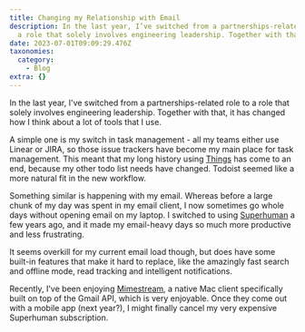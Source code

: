 ```yaml
---
title: Changing my Relationship with Email
description: In the last year, I’ve switched from a partnerships-related role to
  a role that solely involves engineering leadership. Together with that,…
date: 2023-07-01T09:09:29.476Z
taxonomies:
  category:
    - Blog
extra: {}
---
```

In the last year, I've switched from a partnerships-related role to a role that solely involves engineering leadership. Together with that, it has changed how I think about a lot of tools that I use.

A simple one is my switch in task management - all my teams either use Linear or JIRA, so those issue trackers have become my main place for task management. This meant that my long history using [Things](https://culturedcode.com/things/) has come to an end, because my other todo list needs have changed. Todoist seemed like a more natural fit in the new workflow.

Something similar is happening with my email. Whereas before a large chunk of my day was spent in my email client, I now sometimes go whole days without opening email on my laptop. I switched to using [Superhuman](https://superhuman.com) a few years ago, and it made my email-heavy days so much more productive and less frustrating. 

It seems overkill for my current email load though, but does have some built-in features that make it hard to replace, like the amazingly fast search and offline mode, read tracking and intelligent notifications.

Recently, I've been enjoying [Mimestream](https://mimestream.com), a native Mac client specifically built on top of the Gmail API, which is very enjoyable. Once they come out with a mobile app (next year?), I might finally cancel my very expensive Superhuman subscription.